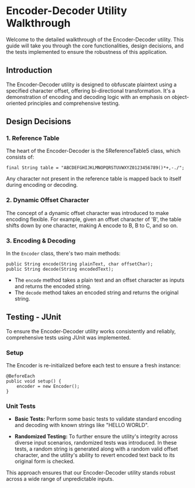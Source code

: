 # Encoder-Decoder Utility Walkthrough

Welcome to the detailed walkthrough of the Encoder-Decoder utility. This guide will take you through the core functionalities, design decisions, and the tests implemented to ensure the robustness of this application.

## Introduction

The Encoder-Decoder utility is designed to obfuscate plaintext using a specified character offset, offering bi-directional transformation. It's a demonstration of encoding and decoding logic with an emphasis on object-oriented principles and comprehensive testing.

## Design Decisions

### 1. Reference Table

The heart of the Encoder-Decoder is the 5ReferenceTable5 class, which consists of:

```
final String table = "ABCDEFGHIJKLMNOPQRSTUVWXYZ0123456789()*+,-./";
```

Any character not present in the reference table is mapped back to itself during encoding or decoding.

### 2. Dynamic Offset Character
The concept of a dynamic offset character was introduced to make encoding flexible. For example, given an offset character of 'B', the table shifts down by one character, making A encode to B, B to C, and so on.

### 3. Encoding & Decoding

In the `Encoder` class, there's two main methods:

```
public String encode(String plainText, char offsetChar); 
public String decode(String encodedText);
```

- The `encode` method takes a plain text and an offset character as inputs and returns the encoded string.
- The `decode` method takes an encoded string and returns the original string.

## Testing - JUnit

To ensure the Encoder-Decoder utility works consistently and reliably, comprehensive tests using JUnit was implemented.

### Setup

The Encoder is re-initialized before each test to ensure a fresh instance:

```
@BeforeEach 
public void setup() { 
    encoder = new Encoder(); 
}
```

### Unit Tests

- **Basic Tests:** Perform some basic tests to validate standard encoding and decoding with known strings like "HELLO WORLD".

- **Randomized Testing:** To further ensure the utility's integrity across diverse input scenarios, randomized tests was introduced. In these tests, a random string is generated along with a random valid offset character, and the utility's ability to revert encoded text back to its original form is checked.

This approach ensures that our Encoder-Decoder utility stands robust across a wide range of unpredictable inputs.
